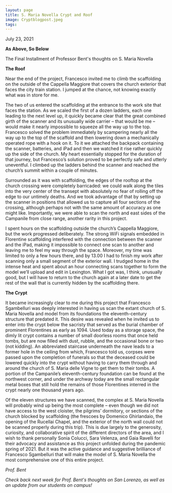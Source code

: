 ```yaml
---
layout: page
title: S. Maria Novella Crypt and Roof
image: Cryptblogpost.jpeg
tags:
---
```

<p> July 23, 2021 </p>
<p><b> As Above, So Below </b></p>

<p> The Final Installment of Professor Bent's thoughts on S. Maria Novella </p>


<p><b>The Roof</b></p>



Near the end of the project, Francesco invited me to climb the scaffolding on the outside of the Cappella Maggiore that covers the church exterior that faces the city train station. I jumped at the chance, not knowing exactly what was in store for me.

The two of us entered the scaffolding at the entrance to the work site that faces the station. As we scaled the first of a dozen ladders, each one leading to the next level up, it quickly became clear that the great combined girth of the scanner and its unusually wide carrier – that would be me – would make it nearly impossible to squeeze all the way up to the top. Francesco solved the problem immediately by scampering nearly all the way up to the top of the scaffold and then lowering down a mechanically operated rope with a hook on it. To it we attached the backpack containing the scanner, batteries, and iPad and then we watched it rise rather quickly up the side of the church. My heart essentially stopped for the duration of that journey, but Francesco’s solution proved to be perfectly safe and utterly uneventful. I climbed up the ladders behind the scanner and reached the church’s summit within a couple of minutes.

Surrounded as it was with scaffolding, the edges of the rooftop at the church crossing were completely barricaded: we could walk along the tiles into the very center of the transept with absolutely no fear of rolling off the edge to our untimely deaths. And we took advantage of that by setting up the scanner in positions that allowed us to capture all four sections of the crossing, although perhaps not with the same amount of accuracy as one might like. Importantly, we were able to scan the north and east sides of the Campanile from close range, another rarity in this project.

I spent hours on the scaffolding outside the church’s Cappella Maggiore, but the work progressed deliberately. The strong WiFi signals embedded in Florentine scaffolding interfered with the connection between the scanner and the iPad, making it impossible to connect one scan to another and leaving me to feel my way through the space. Moreover, my time was limited to only a few hours there, and by 13.00 I had to finish my work after scanning only a small segment of the exterior wall. I trudged home in the intense heat and spent about an hour connecting scans together to form the model we’ll upload and edit in Lexington. What I got was, I think, unusually good, but I will have to return to the church again at a later date to get the rest of the wall that is currently hidden by the scaffolding there.


<p><b>The Crypt</b></p>

It became increasingly clear to me during this project that Francesco Sgambelluri was deeply interested in having us scan the extant church of S. Maria Novella and model from its foundations the eleventh-century structure that predated it. This desire was revealed when he invited us to enter into the crypt below the sacristy that served as the burial chamber of prominent Florentines as early as 1094. Used today as a storage space, the dimly lit crypt contains a number of small doorless rooms that once held tombs, but are now filled with dust, rubble, and the occasional bone or two (not kidding). An abbreviated staircase underneath the nave leads to a former hole in the ceiling from which, Francesco told us, corpses were passed upon the completion of funerals so that the deceased could be lowered quickly into the crypt without having to carry them through and around the church of S. Maria delle Vigne to get them to their tombs. A portion of the Campanile’s eleventh-century foundation can be found at the northwest corner, and under the archway today are the small rectangular metal boxes that still hold the remains of those Florentines interred in the crypt nearly one thousand years ago.

Of the eleven structures we have scanned, the complex at S. Maria Novella will probably wind up being the most complete – even though we did not have access to the west cloister, the pilgrims’ dormitory, or sections of the church blocked by scaffolding (the frescoes by Domenico Ghirlandaio, the opening of the Rucellai Chapel, and the exterior of the north wall could not be scanned properly during this trip). This is due largely to the generosity, curiosity, and collaborative spirit of the different directors of the area, and I wish to thank personally Sonia Colucci, Sara Velenza, and Gaia Ravelli for their advocacy and assistance as this project unfolded during the pandemic spring of 2021. But it was the active guidance and suggestive brilliance of Francesco Sgambelluri that will make the model of S. Maria Novella the most comprehensive one of this entire project.

<p><i> Prof. Bent </i></p>

<p><em> Check back next week for Prof. Bent's thoughts on San Lorenzo, as well as an update from our students on campus! </em></p>
